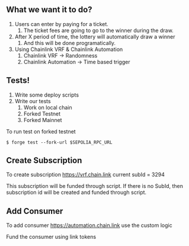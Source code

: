 ## What we want it to do?

1. Users can enter by paying for a ticket.
    1. The ticket fees are going to go to the winner during the draw.
2. After X period of time, the lottery will automatically draw a winner
    1. And this will be done programatically.
3. Using Chainlink VRF & Chainlink Automation
    1. Chainlink VRF -> Randomness
    2. Chainlink Automation -> Time based trigger

## Tests!

1. Write some deploy scripts
2. Write our tests
    1. Work on local chain
    2. Forked Testnet
    3. Forked Mainnet

To run test on forked testnet

```
$ forge test --fork-url $SEPOLIA_RPC_URL
```

## Create Subscription

To create subscription
https://vrf.chain.link
current subId = 3294

This subscription will be funded through script.
If there is no SubId, then subscription id will be created and funded through script.

## Add Consumer

To add consumer
https://automation.chain.link
use the custom logic

Fund the consumer using link tokens
